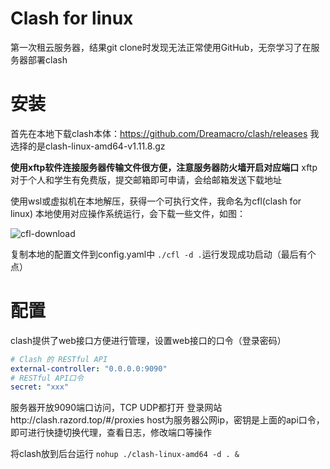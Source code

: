 # Clash for linux


第一次租云服务器，结果git clone时发现无法正常使用GitHub，无奈学习了在服务器部署clash
<!--more-->

# 安装

首先在本地下载clash本体：https://github.com/Dreamacro/clash/releases
我选择的是clash-linux-amd64-v1.11.8.gz

**使用xftp软件连接服务器传输文件很方便，注意服务器防火墙开启对应端口**
xftp对于个人和学生有免费版，提交邮箱即可申请，会给邮箱发送下载地址

使用wsl或虚拟机在本地解压，获得一个可执行文件，我命名为cfl(clash for linux)
本地使用对应操作系统运行，会下载一些文件，如图：

![cfl-download](https://tvax3.sinaimg.cn/large/007Z9xVHgy1h68dfppx4pj30lw03fab8.jpg)

复制本地的配置文件到config.yaml中
`./cfl -d .`运行发现成功启动（最后有个点）

# 配置
clash提供了web接口方便进行管理，设置web接口的口令（登录密码）
```yaml
# Clash 的 RESTful API
external-controller: "0.0.0.0:9090"
# RESTful API口令
secret: "xxx"
```
服务器开放9090端口访问，TCP UDP都打开
登录网站http://clash.razord.top/#/proxies host为服务器公网ip，密钥是上面的api口令，即可进行快捷切换代理，查看日志，修改端口等操作

将clash放到后台运行
`nohup ./clash-linux-amd64 -d . &`

